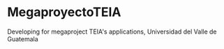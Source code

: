 MegaproyectoTEIA
================

Developing for megaproject TEIA's applications, Universidad del Valle de Guatemala
